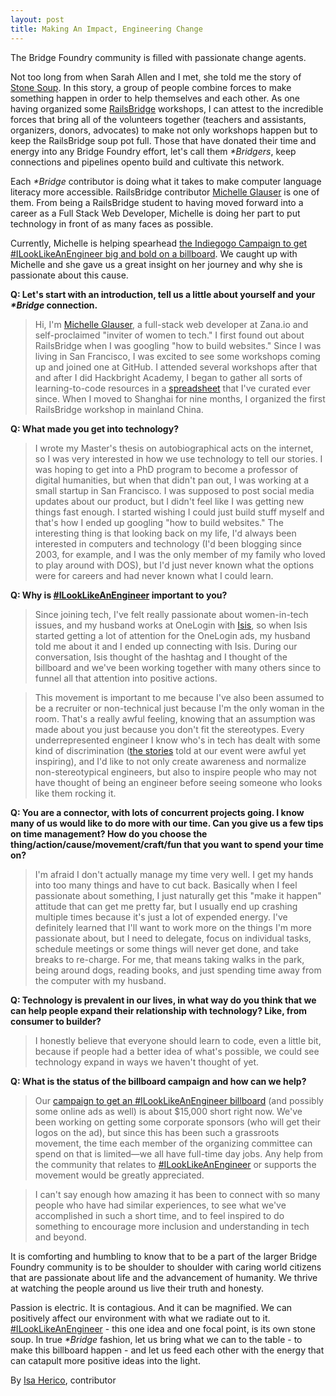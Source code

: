 ```yaml
---
layout: post
title: Making An Impact, Engineering Change
---
```

The Bridge Foundry community is filled with passionate change agents.

Not too long from when Sarah Allen and I met, she told me the story of [Stone Soup](https://en.wikipedia.org/wiki/Stone_Soup).  In this story, a group of people combine forces to make something happen in order to help themselves and each other.
As one having organized ​some [​RailsBridge](http://railsbridge.org/) workshops, I can attest to the incredible forces that bring all of the volunteers together (teachers and assistants, organizers, donors, advocates) to make not only workshops happen but to keep the ​RailsBridge ​soup pot full.  ​Those that have donated their time and energy into any Bridge Foundry effort, let's call them *​\*Bridgers*,​​ ​keep connections ​and pipelines ​open​ to​ build and cultivate​ this network.

Each *\*Bridge* contributor is doing what it takes to make computer language literacy more accessible.  RailsBridge contributor [Michelle Glauser](http://www.michelleglauser.com/) is one  of them.  From being a RailsBridge student to having moved forward into a career as a Full Stack Web Developer, Michelle is doing her part to put technology in front of as many faces as possible.

Currently, Michelle is helping spearhead [the Indiegogo Campaign to get #ILookLikeAnEngineer big and bold on a billboard](https://www.indiegogo.com/projects/let-s-put-up-an-ilooklikeanengineer-billboard#/story).  We caught up with Michelle and she gave us a great insight on her journey and why she is passionate about this cause.

__Q: Let's start with an introduction, tell us a little about yourself and your *\*Bridge* connection.__

>Hi, I'm [Michelle Glauser](https://twitter.com/MichelleGlauser), a full-stack web developer at Zana.io and self-proclaimed "inviter of women to tech." I first found out about RailsBridge when I was googling "how to build websites." Since I was living in San Francisco, I was excited to see some workshops coming up and joined one at GitHub. I attended several workshops after that and after I did Hackbright Academy, I began to gather all sorts of learning-to-code resources in a [spreadsheet](http://michelleglauser.blogspot.com/2013/03/resources-for-learning-to-code-and.html) that I've curated ever since. When I moved to Shanghai for nine months, I organized the first RailsBridge workshop in mainland China.

__Q: What made you get into technology?__

>I wrote my Master's thesis on autobiographical acts on the internet, so I was very interested in how we use technology to tell our stories. I was hoping to get into a PhD program to become a professor of digital humanities, but when that didn't pan out, I was working at a small startup in San Francisco. I was supposed to post social media updates about our product, but I didn't feel like I was getting new things fast enough. I started wishing I could just build stuff myself and that's how I ended up googling "how to build websites." The interesting thing is that looking back on my life, I'd always been interested in computers and technology (I'd been blogging since 2003, for example, and I was the only member of my family who loved to play around with DOS), but I'd just never known what the options were for careers and had never known what I could learn.

__Q: Why is [#ILookLikeAnEngineer](https://www.indiegogo.com/projects/let-s-put-up-an-ilooklikeanengineer-billboard#/story) important to you?__

>Since joining tech, I've felt really passionate about women-in-tech issues, and my husband works at OneLogin with [Isis](https://twitter.com/isisanchalee), so when Isis started getting a lot of attention for the OneLogin ads, my husband told me about it and I ended up connecting with Isis. During our conversation, Isis thought of the hashtag and I thought of the billboard and we've been working together with many others since to funnel all that attention into positive actions.

>This movement is important to me because I've also been assumed to be a recruiter or non-technical just because I'm the only woman in the room. That's a really awful feeling, knowing that an assumption was made about you just because you don't fit the stereotypes. Every underrepresented engineer I know who's in tech has dealt with some kind of discrimination ([the stories](http://techcrunch.com/2015/08/14/the-ilooklikeanengineer-community-hosted-one-of-the-most-powerful-inspiring-tech-events-ive-ever-attended/) told at our event were awful yet inspiring), and I'd like to not only create awareness and normalize non-stereotypical engineers, but also to inspire people who may not have thought of being an engineer before seeing someone who looks like them rocking it.

__Q: You are a connector, with lots of concurrent projects going.  I know many of us would like to do more with our time. Can you give us a few tips on time management?  How do you choose the thing/action/cause/movement/craft/fun that you want to spend your time on?__

>I'm afraid I don't actually manage my time very well. I get my hands into too many things and have to cut back. Basically when I feel passionate about something, I just naturally get this "make it happen" attitude that can get me pretty far, but I usually end up crashing multiple times because it's just a lot of expended energy. I've definitely learned that I'll want to work more on the things I'm more passionate about, but I need to delegate, focus on individual tasks, schedule meetings or some things will never get done, and take breaks to re-charge. For me, that means taking walks in the park, being around dogs, reading books, and just spending time away from the computer with my husband.

__Q: Technology is prevalent in our lives, in what way do you think that we can help people expand their relationship with technology?  Like, from consumer to builder?__

>I honestly believe that everyone should learn to code, even a little bit, because if people had a better idea of what's possible, we could see technology expand in ways we haven't thought of yet.

__Q: What is the status of the billboard campaign and how can we help?__
>Our [campaign to get an #ILookLikeAnEngineer billboard](http://igg.me/at/i-look-like-an-engineer) (and possibly some online ads as well) is about $15,000 short right now. We've been working on getting some corporate sponsors (who will get their logos on the ad), but since this has been such a grassroots movement, the time each member of the organizing committee can spend on that is limited—we all have full-time day jobs. Any help from the community that relates to [#ILookLikeAnEngineer](http://igg.me/at/i-look-like-an-engineer) or supports the movement would be greatly appreciated.

>I can't say enough how amazing it has been to connect with so many people who have had similar experiences, to see what we've accomplished in such a short time, and to feel inspired to do something to encourage more inclusion and understanding in tech and beyond.

​It is comforting and humbling to know that to be a part of the larger Bridge Foundry community is to be shoulder to shoulder with caring world citizens that are passionate about life and the advancement of humanity.  We thrive at watching the people around us live their truth and honesty.

Passion is electric.  It is contagious.  And it can be magnified.​  ​We can positively affect our environment with what we radiate out to it.  [#ILookLikeAnEngineer](http://igg.me/at/i-look-like-an-engineer)  - this one idea and one focal point, is its own stone soup.  In true *\*Bridge* fashion, let us bring what we can to the table - to make this billboard happen - and let us feed each other with the energy that can catapult more positive ideas into the light.

By [Isa Herico](http://www.twitter.com/msherico), contributor
